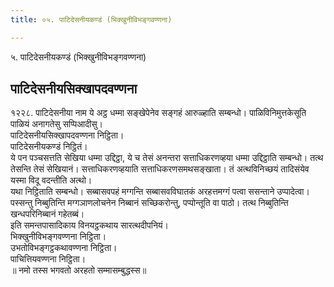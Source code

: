```yaml
---
title: ०५. पाटिदेसनीयकण्डं (भिक्खुनीविभङ्गवण्णना)

---
```

५. पाटिदेसनीयकण्डं (भिक्खुनीविभङ्गवण्णना)  


## पाटिदेसनीयसिक्खापदवण्णना

१२२८. पाटिदेसनीया नाम ये अट्ठ धम्मा सङ्खेपेनेव सङ्गहं आरुळ्हाति सम्बन्धो। पाळिविनिमुत्तकेसूति पाळियं अनागतेसु सप्पिआदीसु।  
पाटिदेसनीयसिक्खापदवण्णना निट्ठिता।  
पाटिदेसनीयकण्डं निट्ठितं।  
ये पन पञ्‍चसत्तति सेखिया धम्मा उद्दिट्ठा, ये च तेसं अनन्तरा सत्ताधिकरणव्हया धम्मा उद्दिट्ठाति सम्बन्धो। तत्थ तेसन्ति तेसं सेखियानं। सत्ताधिकरणव्हयाति सत्ताधिकरणसमथसङ्खाता। तं अत्थविनिच्छयं तादिसंयेव यस्मा विदू वदन्तीति अत्थो।  
यथा निट्ठिताति सम्बन्धो। सब्बासवपहं मग्गन्ति सब्बासवविघातकं अरहत्तमग्गं पत्वा ससन्ताने उप्पादेत्वा। पस्सन्तु निब्बुतिन्ति मग्गञाणलोचनेन निब्बानं सच्छिकरोन्तु, पप्पोन्तूति वा पाठो। तत्थ निब्बुतिन्ति खन्धपरिनिब्बानं गहेतब्बं।  
इति समन्तपासादिकाय विनयट्ठकथाय सारत्थदीपनियं।  
भिक्खुनीविभङ्गवण्णना निट्ठिता।  
उभतोविभङ्गट्ठकथावण्णना निट्ठिता।  
पाचित्तियवण्णना निट्ठिता।  
॥ नमो तस्स भगवतो अरहतो सम्मासम्बुद्धस्स॥  